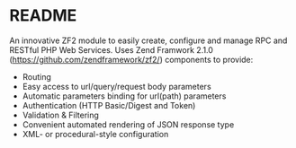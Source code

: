 README
======

An innovative ZF2 module to easily create, configure and manage RPC and RESTful PHP Web Services. 
Uses Zend Framwork 2.1.0 (https://github.com/zendframework/zf2/) components to provide:
 
 - Routing
 - Easy access to url/query/request body parameters
 - Automatic parameters binding for url(path) parameters
 - Authentication (HTTP Basic/Digest and Token)
 - Validation & Filtering
 - Convenient automated rendering of JSON response type
 - XML- or procedural-style configuration
